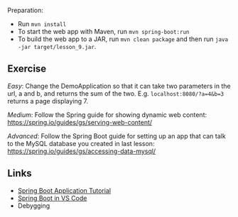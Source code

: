 Preparation:

- Run `mvn install`
- To start the web app with Maven, run `mvn spring-boot:run`
- To build the web app to a JAR, run `mvn clean package` and then run `java -jar target/lesson_9.jar`.

## Exercise

*Easy*: Change the DemoApplication so that it can take two parameters in the url, a and b, and returns the sum of the two. E.g. `localhost:8080/?a=4&b=3` returns a page displaying 7.

*Medium*: Follow the Spring guide for showing dynamic web content: https://spring.io/guides/gs/serving-web-content/ 

*Advanced*: Follow the Spring Boot guide for setting up an app that can talk to the MySQL database you created in last lesson: https://spring.io/guides/gs/accessing-data-mysql/

## Links

- [Spring Boot Application Tutorial](https://spring.io/guides/gs/spring-boot/)
- [Spring Boot in VS Code](https://code.visualstudio.com/docs/java/java-spring-boot)
- Debygging